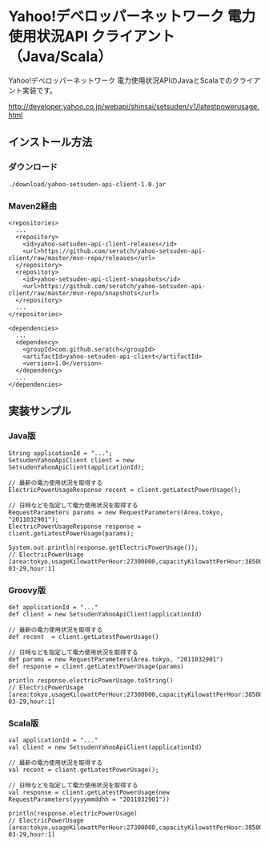 # Yahoo!デベロッパーネットワーク 電力使用状況API クライアント（Java/Scala）

Yahoo!デベロッパーネットワーク 電力使用状況APIのJavaとScalaでのクライアント実装です。

http://developer.yahoo.co.jp/webapi/shinsai/setsuden/v1/latestpowerusage.html

## インストール方法

### ダウンロード

    ./download/yahoo-setsuden-api-client-1.0.jar

### Maven2経由

    <repositories>
      ...
      <repository>
        <id>yahoo-setsuden-api-client-releases</id>
        <url>https://github.com/seratch/yahoo-setsuden-api-client/raw/master/mvn-repo/releases</url>
      </repository>
      <repository>
        <id>yahoo-setsuden-api-client-snapshots</id>
        <url>https://github.com/seratch/yahoo-setsuden-api-client/raw/master/mvn-repo/snapshots</url>
      </repository>
      ...
    </repositories>

    <dependencies>
      ...
      <dependency>
        <groupId>com.github.seratch</groupId>
        <artifactId>yahoo-setsuden-api-client</artifactId>
        <version>1.0</version>
      </dependency>
      ...
    </dependencies>

## 実装サンプル

### Java版

    String applicationId = "...";
    SetsudenYahooApiClient client = new SetsudenYahooApiClient(applicationId);

    // 最新の電力使用状況を取得する
    ElectricPowerUsageResponse recent = client.getLatestPowerUsage();

    // 日時などを指定して電力使用状況を取得する
    RequestParameters params = new RequestParameters(Area.tokyo, "2011032901");
    ElectricPowerUsageResponse response = client.getLatestPowerUsage(params);

    System.out.println(response.getElectricPowerUsage());
    // ElectricPowerUsage [area:tokyo,usageKilowattPerHour:27300000,capacityKilowattPerHour:38500000,date:2011-03-29,hour:1]

### Groovy版

    def applicationId = "..."
    def client = new SetsudenYahooApiClient(applicationId)

    // 最新の電力使用状況を取得する
    def recent  = client.getLatestPowerUsage()

    // 日時などを指定して電力使用状況を取得する
    def params = new RequestParameters(Area.tokyo, "2011032901")
    def response = client.getLatestPowerUsage(params)

    println response.electricPowerUsage.toString()
    // ElectricPowerUsage [area:tokyo,usageKilowattPerHour:27300000,capacityKilowattPerHour:38500000,date:2011-03-29,hour:1]

### Scala版

    val applicationId = "..."
    val client = new SetsudenYahooApiClient(applicationId)

    // 最新の電力使用状況を取得する
    val recent = client.getLatestPowerUsage();

    // 日時などを指定して電力使用状況を取得する
    val response = client.getLatestPowerUsage(new RequestParameters(yyyymmddhh = "2011032901"))

    println(response.electricPowerUsage)
    // ElectricPowerUsage [area:tokyo,usageKilowattPerHour:27300000,capacityKilowattPerHour:38500000,date:2011-03-29,hour:1]

